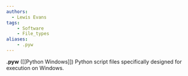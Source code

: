 ```yaml
---
authors:
  - Lewis Evans
tags:
    - Software
    - File_types
aliases:
    - .pyw
---
```

**.pyw** ([[Python Windows]]) Python script files specifically designed for execution on Windows.
